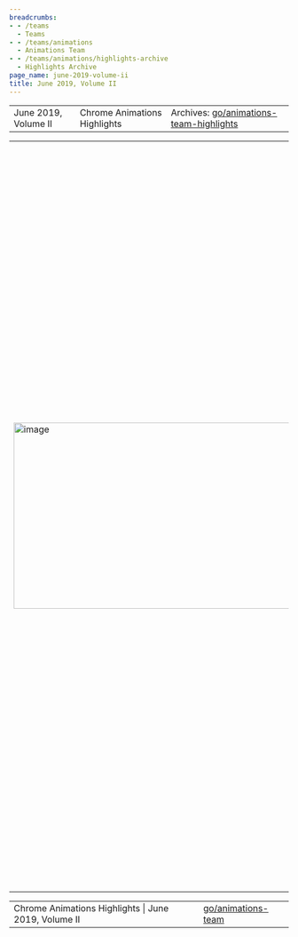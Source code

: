 ```yaml
---
breadcrumbs:
- - /teams
  - Teams
- - /teams/animations
  - Animations Team
- - /teams/animations/highlights-archive
  - Highlights Archive
page_name: june-2019-volume-ii
title: June 2019, Volume II
---
```


<table>
<tr>

<td>June 2019, Volume II</td>

<td>Chrome Animations Highlights</td>

<td>Archives: <a href="http://go/animations-team-highlights">go/animations-team-highlights</a></td>

</tr>
</table>

<table>
<tr>

<td><img alt="image" src="https://lh4.googleusercontent.com/et9ryoulZxztot-SLE6W1uC3kLdirsX9ha2wyFDxr7nGs0gAH_64JV5xiHk97i4w-urHvJpsmbzHGwdHtOgwBPdEuQTyw_nvlmguJ4eH27gSTADAB7QjeIdEjSoua_BoDKNL4uNs" height=334.29598821989526 width=593></td>

<td>Is there a poltergeist trapped inside Chromium? Not any more, thanks to flackr@.</td>

<td>Gmail, possessed?</td>

<td>A spooky bug floated our way this sprint as users began reporting that their gmail and twitter pages were <a href="https://bugs.chromium.org/p/chromium/issues/detail">scrolling without any user input</a>! After initial analysis from the input team (great work by bokan@!) identified it as a BlinkGenPropertyTrees-related Animations bug, Rob (flackr@) spent days teasing out first a reproduction, then a diagnosis (surprise, <a href="http://crbug.com/962346">it was complicated</a>), and finally landing <a href="https://chromium-review.googlesource.com/c/chromium/src/+/1256422">a fix</a> that took care of this ghostly occurrence. Who you gonna call? Rob Flack, apparently.</td>

<td><table></td>
<td><tr></td>

<td><td><img alt="image" src="https://lh5.googleusercontent.com/dG77X96y5b6huezy55beT998DAxMlJb5Bv_bI9d2WFqcyiJS0Fgx9K8JHcZIaRVEn-ljQusGlsLThtcV54ChP-tZx4mgIgdNmzie2pMDvcBT4fBUbzg1_zlbNfFvR9Ev5ywFVVXm" height=179 width=251></td></td>

<td><td>Animation Worklet - it's (more) official!</td></td>

<td><td>Animation Worklet took not one, but two big steps forward this sprint. We sent our official <a href="https://groups.google.com/a/chromium.org/forum/#!topic/blink-dev/aRKT0BkrF-8/discussion">Intent to Ship</a> to blink-dev@, reflecting our opinion that the first version of Animation Worklet has reached maturity and is ready for real users. Coincidentally - and nearly simultaneously - the spec was also <a href="https://www.w3.org/blog/news/archives/7830">promoted to First Public Working Draft</a> during this sprint.</td></td>

<td><td>Congrats to all the people who have and continue to work on Animation Worklet!</td></td>

<td><td><img alt="image" src="https://lh4.googleusercontent.com/6640vwTykAzTgcwoKk0u4ZqXpZioR6PYeo48yUPWIb9S4jaLgOc-kfxXGrGvTscFRVW51tJVpdt0bUiD0VhYZhhNbRrEhgiAZC2vrT6-uZgjHVaPDIeUpOAHAd9Shz8Jknd38Xef" height=179 width=277></td></td>

<td><td>ScrollTimeline prototype lands</td></td>

<td><td>Browser support for scroll-linked animations is a common request from web developers, as JS based solutions suffer badly when the page janks. We took one step closer to fulfilling such requests this sprint with Olga (<a href="mailto:gerchiko@microsoft.com">gerchiko@microsoft.com</a>) landing a (main-thread only) prototype of <a href="https://chromium-review.googlesource.com/c/chromium/src/+/1597286">ScrollTimeline for Web Animations</a>. </td></td>

<td><td>Interested developers can now run Chrome with --enable-blink-features=ScrollTimeline to play with the prototype - but be warned, this is still very early stage!</td></td>

<td></tr></td>
<td><tr></td>

<td><td><img alt="image" src="https://lh3.googleusercontent.com/RSKmCRIPTTUphzkYEdus7axPNzy7YgZaToyRaJ2gSvyS4RECsUSwcBvKOqXBxHJ63uoZFLFCJOAzm2lEq5KBKmVo8vL5Qs149NrizzxlPxqY-Xx5ZC4_IpTwwBEQ7eBnm_hvTEXu" height=164 width=283></td></td>

<td><td>Exploring the Animations space</td></td>

<td><td>It can be easy when working in the browser space to lose sight of what our corner of the web platform is actually like for web developers. This sprint Gene (girard@) put together and published <a href="https://docs.google.com/document/d/1hPfNx9aM7KHRO7DZDTvrBAQUbTdYIap9U__uqp_-EQo/edit">an overview</a> of the tools and processes web developers are using to create and deliver animations on the web. This form of insight is vital to better understand what features we should be prioritizing, and to deliver a better web for everyone.</td></td>
<td><td>(Chart above uses data originally from <a href="https://trends.builtwith.com/">https://trends.builtwith.com</a>.)</td></td>

<td><td><img alt="image" src="https://lh6.googleusercontent.com/8HBpbkDCHE7aPyKADf56885lm6O9DjjjxZ4PEpqWoW2oc0n89WUMnJK6ySLkUMH7afHHKB5U7CP-fggLDrFcHD0uYKOHTZbb3JPk8gha16UvPrpMQVp-2HWvkb7eHNt6I2ImCoX8" height=173 width=283></td></td>

<td><td>PaintWorklet HiDPI bug squashing</td></td>

<td><td>When developing his PaintWorklet-based Lottie renderer <a href="/teams/animations/highlights-archive/june-2019">last sprint</a>, Rob discovered a few rendering bugs relating to PaintWorklet on Mac HiDPI devices - such as the unexpectedly cropped image above. Thankfully such bugs are no more, as Xida (xidachen@) spent time this sprint hunting down multiple zoom and HiDPI related PaintWorklet bugs and fixing them.</td></td>

<td></tr></td>
<td></table></td>

<td><img alt="image" src="https://lh4.googleusercontent.com/5698PMmqluSrFNc6Ejfmw43rLCwUvxnbGistZt8RddT1RsxFRiHQdBm5P2RbliVc3cr77vgp0PS8Vou8XaLGFmLd4MsBQn5pJbKstBDX4u3o-T58FCv5_mmwOgk3pdAFTitVJODA" height=413 width=418></td>

<td>Do you understand this? Yeah, me neither. But kevers@ does!</td>

<td>Better Beziers</td>

<td>Sometimes, you just have to get down into the weeds to improve browser interop. This sprint Kevin (kevers@) did exactly that as he tackled the hairy problem of bezier curves - namely, why does Chromium's implementation produce different values than other browsers? Details of Kevin's explorations could probably fill a small maths textbook, but in the end he was able to <a href="https://chromium-review.googlesource.com/c/chromium/src/+/1643973">land a new approach for Bezier estimation</a> that took half the time of the old method, made Chromium pass almost 20 previously-failing WPT tests, fix two Chrome bugs (issues <a href="http://crbug.com/591607">591607</a> and <a href="http://crbug.com/827560">827560</a>), and exposed a <a href="https://github.com/w3c/csswg-drafts/issues/4046">hole in the spec</a>. We think Monsieur Bézier would have been proud. </td>

</tr>
</table>

<table>
<tr>

<td>Chrome Animations Highlights | June 2019, Volume II</td>

<td><a href="http://go/animations-team">go/animations-team</a></td>

</tr>
</table>